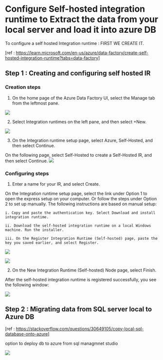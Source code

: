 # Configure Self-hosted integration runtime to Extract the data from your local server and load it into azure DB

To configure a self hosted Integration runtime :
FIRST WE CREATE IT.

[ref : https://learn.microsoft.com/en-us/azure/data-factory/create-self-hosted-integration-runtime?tabs=data-factory]


## Step 1 : Creating and configuring self hosted IR
### Creation steps

1. On the home page of the Azure Data Factory UI, select the Manage tab from the leftmost pane.

![](https://learn.microsoft.com/en-us/azure/data-factory/media/doc-common-process/get-started-page-manage-button.png)

2. Select Integration runtimes on the left pane, and then select +New.

![](https://learn.microsoft.com/en-us/azure/data-factory/media/doc-common-process/manage-new-integration-runtime.png)

3. On the Integration runtime setup page, select Azure, Self-Hosted, and then select Continue.

On the following page, select Self-Hosted to create a Self-Hosted IR, and then select Continue.
![](https://learn.microsoft.com/en-us/azure/data-factory/media/create-self-hosted-integration-runtime/new-self-hosted-integration-runtime.png)

### Configuring steps

1. Enter a name for your IR, and select Create.

On the Integration runtime setup page, select the link under Option 1 to open the express setup on your computer. Or follow the steps under Option 2 to set up manually. The following instructions are based on manual setup:

    i. Copy and paste the authentication key. Select Download and install integration runtime.

    ii. Download the self-hosted integration runtime on a local Windows machine. Run the installer.

    iii. On the Register Integration Runtime (Self-hosted) page, paste the key you saved earlier, and select Register.

![](https://learn.microsoft.com/en-us/azure/data-factory/media/create-self-hosted-integration-runtime/integration-runtime-setting-up.png)

![](https://learn.microsoft.com/en-us/azure/data-factory/media/create-self-hosted-integration-runtime/register-integration-runtime.png)

2. On the New Integration Runtime (Self-hosted) Node page, select Finish.

After the self-hosted integration runtime is registered successfully, you see the following window:

![](https://learn.microsoft.com/en-us/azure/data-factory/media/create-self-hosted-integration-runtime/registered-successfully.png)

## Step 2 : Migrating data from SQL server local to Azure DB

[ref : https://stackoverflow.com/questions/30649105/copy-local-sql-database-onto-azure]
 
 option to deploy db to azure from sql managmnet studio

![](https://i.sstatic.net/7IQwH.png)


